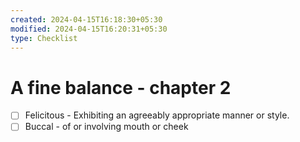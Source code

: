 ```yaml
---
created: 2024-04-15T16:18:30+05:30
modified: 2024-04-15T16:20:31+05:30
type: Checklist
---
```


# A fine balance - chapter 2

- [ ] Felicitous - Exhibiting an agreeably appropriate manner or style.
- [ ] Buccal - of or involving mouth or cheek
